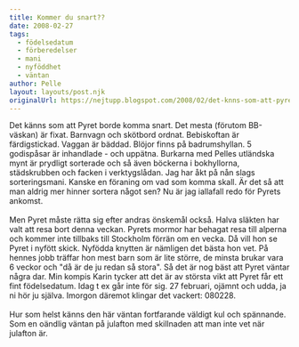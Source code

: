 ```yaml
---
title: Kommer du snart??
date: 2008-02-27
tags: 
  - födelsedatum
  - förberedelser
  - mani
  - nyföddhet
  - väntan	
author: Pelle
layout: layouts/post.njk
originalUrl: https://nejtupp.blogspot.com/2008/02/det-knns-som-att-pyret-borde-komma.html
---
```


Det känns som att Pyret borde komma snart. Det mesta (förutom BB-väskan) är fixat. Barnvagn och skötbord ordnat. Bebiskoftan är färdigstickad. Vaggan är bäddad. Blöjor finns på badrumshyllan. 5 godispåsar är inhandlade - och uppätna. Burkarna med Pelles utländska mynt är prydligt sorterade och så även böckerna i bokhyllorna, städskrubben och facken i verktygslådan. Jag har åkt på nån slags sorteringsmani. Kanske en föraning om vad som komma skall. Är det så att man aldrig mer hinner sortera något sen? Nu är jag iallafall redo för Pyrets ankomst.<br>
<br>
Men Pyret måste rätta sig efter andras önskemål också. Halva släkten har valt att resa bort denna veckan. Pyrets mormor har behagat resa till alperna och kommer inte tillbaks till Stockholm förrän om en vecka. Då vill hon se Pyret i nyfött skick. Nyfödda knytten är nämligen det bästa hon vet. På hennes jobb träffar hon mest barn som är lite större, de minsta brukar vara 6 veckor och "då är de ju redan så stora". Så det är nog bäst att Pyret väntar några dar. Min kompis Karin tycker att det är av största vikt att Pyret får ett fint födelsedatum. Idag t ex går inte för sig. 27 februari, ojämnt och udda, ja ni hör ju själva.  Imorgon däremot klingar det vackert: 080228.<br>
<br>
Hur som helst känns den här väntan fortfarande väldigt kul och spännande. Som en oändlig väntan på julafton med skillnaden att man inte vet när julafton är.
<!-- no comments on this post -->